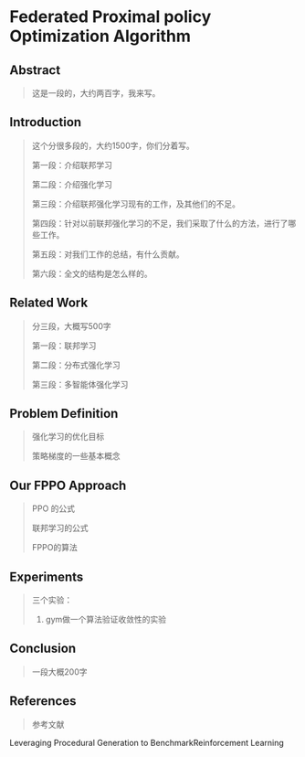 # Federated Proximal policy Optimization Algorithm

## Abstract

> 这是一段的，大约两百字，我来写。

## Introduction

> 这个分很多段的，大约1500字，你们分着写。
>
> 第一段：介绍联邦学习
>
> 第二段：介绍强化学习
>
> 第三段：介绍联邦强化学习现有的工作，及其他们的不足。
>
> 第四段：针对以前联邦强化学习的不足，我们采取了什么的方法，进行了哪些工作。
>
> 第五段：对我们工作的总结，有什么贡献。
>
> 第六段：全文的结构是怎么样的。

## Related Work

> 分三段，大概写500字
>
> 第一段：联邦学习
>
> 第二段：分布式强化学习
>
> 第三段：多智能体强化学习

## Problem Definition

> 强化学习的优化目标
>
> 策略梯度的一些基本概念

## Our FPPO Approach

> PPO 的公式
>
> 联邦学习的公式
>
> FPPO的算法

## Experiments

> 三个实验：
>
> 1. gym做一个算法验证收敛性的实验

## Conclusion

> 一段大概200字

## References

> 参考文献

Leveraging Procedural Generation to BenchmarkReinforcement Learning
